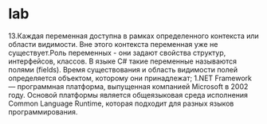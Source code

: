 # lab
13.Каждая переменная доступна в рамках определенного контекста или области видимости. Вне этого контекста переменная уже не существует.Роль переменных - они задают свойства структур, интерфейсов, классов. В языке C# такие переменные называются полями (fields).  Время существования и область видимости полей определяется объектом, которому они принадлежат;
1.NET Framework — программная платформа, выпущенная компанией Microsoft в 2002 году. Основой платформы является общеязыковая среда исполнения Common Language Runtime, которая подходит для разных языков программирования.
